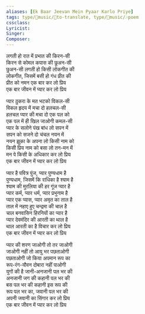 ```yaml
---
aliases: [Ek Baar Jeevan Mein Pyaar Karlo Priye]
tags: type/🎵music/📰to-translate, type/🎵music/🎶poem  
cssclass:
Lyricist: 
Singer:
Composer:
---
```


लगती हो रात में प्रभात की किरन-सी  
किरन से कोमल कपास की छुअन-सी  
छुअन-सी लगती हो किसी लोकगीत की  
लोकगीत, जिसमें बसी हो गंध प्रीत की  
प्रीत को नमन एक बार कर लो प्रिय  
एक बार जीवन में प्यार कर लो प्रिय  
  
प्यार ठुकरा के मत भटको विकल-सी  
विकल हृदय में मचा दो हलचल-सी  
हलचल प्यार की मचा दो एक पल को  
एक पल में ही खिल जाओगी कमल-सी  
प्यार के सलोने पंख बांध लो सपन में  
सपन को सजने दो चंचल नयन में  
नयन झुका के अपना लो किसी नाम को  
किसी प्रिय नाम को बसा लो तन-मन में  
मन पे किसी के अधिकार कर लो प्रिय  
एक बार जीवन में प्यार कर लो प्रिय  
  
प्यार है पवित्र पुंज, प्यार पुण्यधाम है  
पुण्यधाम, जिसमें कि राधिका है श्याम है  
श्याम की मुरलिया की हर गूंज प्यार है  
प्यार कर्म, प्यार धर्म, प्यार प्रभुनाम है  
प्यार एक प्यास, प्यार अमृत का ताल है  
ताल में नहाए हुए चन्द्रमा की चाल है  
चाल बनवासिन हिरनियों का प्यार है  
प्यार देवमंदिर की आरती का थाल है  
थाल आरती का है विचार कर लो प्रिय  
एक बार जीवन में प्यार कर लो प्रिय  
  
प्यार की शरण जाओगी तो तर जाओगी  
जाओगी नहीं तो आयु भर पछताओगी  
पछताओगी जो किया अपमान रूप का  
रूप-रंग-यौवन दोबारा नहीं पाओगी  
युगों की है जानी-अनजानी पल भर की  
अनजानी जग की कहानी पल भर की  
बस पल भर की कहानी इस रूप की  
रूप पल भर का, जवानी पल भर की  
अपनी जवानी का सिंगार कर लो प्रिय  
एक बार जीवन में प्यार कर लो प्रिय



